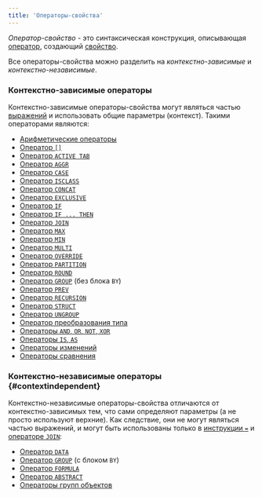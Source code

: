 ```yaml
---
title: 'Операторы-свойства'
---
```


*Оператор-свойство* - это синтаксическая конструкция, описывающая [оператор](Property_operators_paradigm.md), создающий [свойство](Properties.md). 

Все операторы-свойства можно разделить на *контекстно-зависимые* и *контекстно-независимые*.

### Контекстно-зависимые операторы

Контекстно-зависимые операторы-свойства могут являться частью [выражений](Expression.md) и использовать общие параметры (контекст). Такими операторами являются:

-   [Арифметические операторы](Arithmetic_operators.md)
-   [Оператор `[]`](Brackets_operator.md)
-   [Оператор `ACTIVE TAB`](ACTIVE_TAB_operator.md)
-   [Оператор `AGGR`](AGGR_operator.md)
-   [Оператор `CASE`](CASE_operator.md)
-   [Оператор `ISCLASS`](ISCLASS_operator)
-   [Оператор `CONCAT`](CONCAT_operator.md)
-   [Оператор `EXCLUSIVE`](EXCLUSIVE_operator.md)
-   [Оператор `IF`](IF_operator.md)
-   [Оператор `IF ... THEN`](IF_..._THEN_operator.md)
-   [Оператор `JOIN`](JOIN_operator.md)
-   [Оператор `MAX`](MAX_operator.md)
-   [Оператор `MIN`](MIN_operator.md)
-   [Оператор `MULTI`](MULTI_operator.md)
-   [Оператор `OVERRIDE`](OVERRIDE_operator.md)
-   [Оператор `PARTITION`](PARTITION_operator.md)
-   [Оператор `ROUND`](ROUND_operator.md)
-   [Оператор `GROUP`](GROUP_operator.md) (без блока `BY`)
-   [Оператор `PREV`](PREV_operator.md)
-   [Оператор `RECURSION`](RECURSION_operator.md)
-   [Оператор `STRUCT`](STRUCT_operator.md)
-   [Оператор `UNGROUP`](UNGROUP_operator.md)
-   [Оператор преобразования типа](Type_conversion_operator.md)
-   [Операторы `AND`, `OR`, `NOT`, `XOR`](AND_OR_NOT_XOR_operators.md)
-   [Операторы `IS`, `AS`](IS_AS_operators.md)
-   [Операторы изменений](Change_operators.md)
-   [Операторы сравнения](Comparison_operators.md)

### Контекстно-независимые операторы {#contextindependent}

Контекстно-независимые операторы-свойства отличаются от контекстно-зависимых тем, что сами определяют параметры (а не просто используют верхние). Как следствие, они не могут являться частью выражений, и могут быть использованы только в [инструкции `=`](=_statement.md) и [операторе `JOIN`](JOIN_operator.md): 

-   [Оператор `DATA`](DATA_operator.md)
-   [Оператор `GROUP`](GROUP_operator.md) (с блоком `BY`)
-   [Оператор `FORMULA`](FORMULA_operator.md)
-   [Оператор `ABSTRACT`](ABSTRACT_operator.md)
-   [Операторы групп объектов](Object_group_operator.md)
